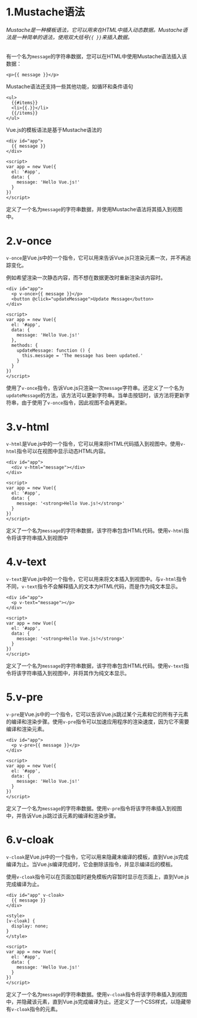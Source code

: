 # 1.Mustache语法

###### Mustache是一种模板语法，它可以用来在HTML中插入动态数据。Mustache语法是一种简单的语法，使用双大括号`{{ }}`来插入数据。

有一个名为`message`的字符串数据，您可以在HTML中使用Mustache语法插入该数据：

```
<p>{{ message }}</p>
```

Mustache语法还支持一些其他功能，如循环和条件语句

```
<ul>
  {{#items}}
  <li>{{.}}</li>
  {{/items}}
</ul>

```



Vue.js的模板语法是基于Mustache语法的

```vue
<div id="app">
  {{ message }}
</div>

<script>
var app = new Vue({
  el: '#app',
  data: {
    message: 'Hello Vue.js!'
  }
})
</script>

```

定义了一个名为`message`的字符串数据，并使用Mustache语法将其插入到视图中。





# 2.v-once

`v-once`是Vue.js中的一个指令，它可以用来告诉Vue.js只渲染元素一次，并不再追踪变化。

例如希望渲染一次静态内容，而不想在数据更改时重新渲染该内容时。

```vue
<div id="app">
  <p v-once>{{ message }}</p>
  <button @click="updateMessage">Update Message</button>
</div>

<script>
var app = new Vue({
  el: '#app',
  data: {
    message: 'Hello Vue.js!'
  },
  methods: {
    updateMessage: function () {
      this.message = 'The message has been updated.'
    }
  }
})
</script>

```

使用了`v-once`指令，告诉Vue.js只渲染一次`message`字符串。还定义了一个名为`updateMessage`的方法，该方法可以更新字符串。当单击按钮时，该方法将更新字符串，由于使用了`v-once`指令，因此视图不会再更新。



# 3.v-html

`v-html`是Vue.js中的一个指令，它可以用来将HTML代码插入到视图中。使用`v-html`指令可以在视图中显示动态HTML内容。

```vue
<div id="app">
  <div v-html="message"></div>
</div>

<script>
var app = new Vue({
  el: '#app',
  data: {
    message: '<strong>Hello Vue.js!</strong>'
  }
})
</script>

```

定义了一个名为`message`的字符串数据，该字符串包含HTML代码。使用`v-html`指令将该字符串插入到视图中



# 4.v-text

`v-text`是Vue.js中的一个指令，它可以用来将文本插入到视图中。与`v-html`指令不同，`v-text`指令不会解释插入的文本为HTML代码，而是作为纯文本显示。

```vue
<div id="app">
  <p v-text="message"></p>
</div>

<script>
var app = new Vue({
  el: '#app',
  data: {
    message: '<strong>Hello Vue.js!</strong>'
  }
})
</script>
```

定义了一个名为`message`的字符串数据，该字符串包含HTML代码。使用`v-text`指令将该字符串插入到视图中，并将其作为纯文本显示。



# 5.v-pre

`v-pre`是Vue.js中的一个指令，它可以告诉Vue.js跳过某个元素和它的所有子元素的编译和渲染步骤。使用`v-pre`指令可以加速应用程序的渲染速度，因为它不需要编译和渲染元素。

```vue
<div id="app">
  <p v-pre>{{ message }}</p>
</div>

<script>
var app = new Vue({
  el: '#app',
  data: {
    message: 'Hello Vue.js!'
  }
})
</script>

```

定义了一个名为`message`的字符串数据。使用`v-pre`指令将该字符串插入到视图中，并告诉Vue.js跳过该元素的编译和渲染步骤。



# 6.v-cloak

`v-cloak`是Vue.js中的一个指令，它可以用来隐藏未编译的模板，直到Vue.js完成编译为止。当Vue.js编译完成时，它会删除该指令，并显示编译后的模板。

使用`v-cloak`指令可以在页面加载时避免模板内容暂时显示在页面上，直到Vue.js完成编译为止。

```vue
<div id="app" v-cloak>
  {{ message }}
</div>

<style>
[v-cloak] {
  display: none;
}
</style>

<script>
var app = new Vue({
  el: '#app',
  data: {
    message: 'Hello Vue.js!'
  }
})
</script>

```

定义了一个名为`message`的字符串数据。使用`v-cloak`指令将该字符串插入到视图中，并隐藏该元素，直到Vue.js完成编译为止。还定义了一个CSS样式，以隐藏带有`v-cloak`指令的元素。